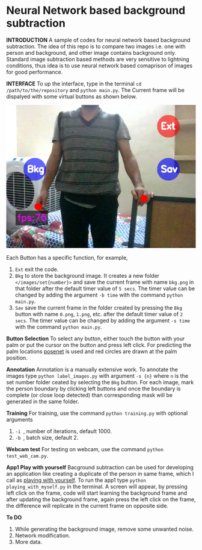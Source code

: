#  Neural Network based background subtraction


**INTRODUCTION**
A sample of codes for neural network based background subtraction. The idea of this repo is to compare two images i.e. one with person and background, and other image contains background only. Standard image subtraction based methods are very sensitive to lightning conditions, thus idea is to use neural network based comaprison of images for good performance.


**INTERFACE**
To up the interface, type in the terminal `cd /path/to/the/repository` and `python main.py`. The Current frame will be dispalyed with some virtual buttons as shown below.


<p align="center">
  <img src="/inference_image.png" />
</p>

Each Button has a specific function, for example, 
1. `Ext` exit the code.
2. `Bkg` to store the background image. It creates a new folder `</images/set{number}>` and save the current frame with name `bkg.png` in that folder after the default timer value of `5 secs`. The timer value can be changed by adding the argument `-b time` with the command `python main.py`.
3. `Sav` save the current frame in the folder created by pressing the `Bkg` button with name `0.png`, `1.png`, etc. after the default timer value of `2 secs`. The timer value can be changed by adding the argument `-s time` with the command `python main.py`.


**Button Selection**
To select any button, either touch the button with your palm or put the cursor on the button and press left click. For predicting the palm locations [posenet](https://github.com/rwightman/posenet-pytorch) is used and red circles are drawn at the palm position.


**Annotation**
Annotation is a manually extensive work. To annotate the images type `python label_images.py` with argument `-s {n}` where `n` is the set number folder ceated by selecting the `Bkg` button. For each image, mark the person boundary by clicking left buttons and once the boundary is complete (or close loop detected) than corresponding mask will be generated in the same folder.


**Training**
For training, use the command `python training.py` with optional arguments

1. `-i `, number of iterations, default 1000.
2. `-b `, batch size, default 2.



**Webcam test**
For testing on webcam, use the command `python test_web_cam.py`.



**App1 Play with yourself**
Bacground subtraction can be used for developing an application like creating a duplicate of the person in same frame, which I call as [playing with yourself](https://www.youtube.com/watch?v=6LrQ_IjiZGY).
To run the app1 type `python playing_with_myself.py` in the terminal. A screen will appear, by pressing left click on the frame, code will start learning the background frame and after updating the background frame, again press the left click on the frame, the difference will replicate in the current frame on opposite side.

**To DO**
1. While generating the background image, remove some unwanted noise.
2. Network modification.
3. More data.




